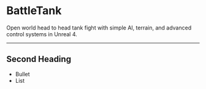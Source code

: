 # BattleTank
Open world head to head tank fight with simple AI, terrain, and advanced control systems in Unreal 4.
*****

## Second Heading
* Bullet
* List
